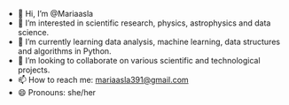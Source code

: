 - 👋 Hi, I’m @Mariaasla
- 👀 I’m interested in scientific research, physics, astrophysics and data science.
- 🌱 I’m currently learning data analysis, machine learning, data structures and algorithms in Python.
- 💞️ I’m looking to collaborate on various scientific and technological projects.
- 📫 How to reach me: mariaasla391@gmail.com
- 😄 Pronouns: she/her
  

<!---
Mariaasla/Mariaasla is a ✨ special ✨ repository because its `README.md` (this file) appears on your GitHub profile.
You can click the Preview link to take a look at your changes.
--->
